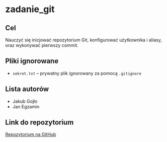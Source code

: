# zadanie_git

## Cel  
Nauczyć się inicjować repozytorium Git, konfigurować użytkownika i aliasy, oraz wykonywać pierwszy commit.

## Pliki ignorowane
- `sekret.txt` – prywatny plik ignorowany za pomocą `.gitignore`

## Lista autorów  
- Jakub Gojło  
- Jan Egzamin

## Link do repozytorium
[Repozytorium na GitHub](https://github.com/JakuGo123/zadanie_git)
